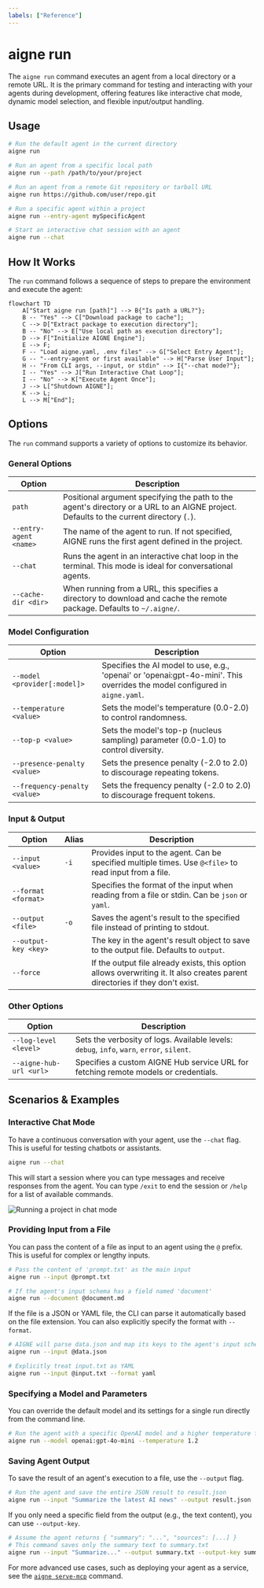 ```yaml
---
labels: ["Reference"]
---
```


# aigne run

The `aigne run` command executes an agent from a local directory or a remote URL. It is the primary command for testing and interacting with your agents during development, offering features like interactive chat mode, dynamic model selection, and flexible input/output handling.

## Usage

```bash
# Run the default agent in the current directory
aigne run

# Run an agent from a specific local path
aigne run --path /path/to/your/project

# Run an agent from a remote Git repository or tarball URL
aigne run https://github.com/user/repo.git

# Run a specific agent within a project
aigne run --entry-agent mySpecificAgent

# Start an interactive chat session with an agent
aigne run --chat
```

## How It Works

The `run` command follows a sequence of steps to prepare the environment and execute the agent:

```mermaid
flowchart TD
    A["Start aigne run [path]"] --> B{"Is path a URL?"};
    B -- "Yes" --> C["Download package to cache"];
    C --> D["Extract package to execution directory"];
    B -- "No" --> E["Use local path as execution directory"];
    D --> F["Initialize AIGNE Engine"];
    E --> F;
    F -- "Load aigne.yaml, .env files" --> G["Select Entry Agent"];
    G -- "--entry-agent or first available" --> H["Parse User Input"];
    H -- "From CLI args, --input, or stdin" --> I{"--chat mode?"};
    I -- "Yes" --> J["Run Interactive Chat Loop"];
    I -- "No" --> K["Execute Agent Once"];
    J --> L["Shutdown AIGNE"];
    K --> L;
    L --> M["End"];
```

## Options

The `run` command supports a variety of options to customize its behavior.

### General Options

| Option | Description |
|---|---|
| `path` | Positional argument specifying the path to the agent's directory or a URL to an AIGNE project. Defaults to the current directory (`.`). |
| `--entry-agent <name>` | The name of the agent to run. If not specified, AIGNE runs the first agent defined in the project. |
| `--chat` | Runs the agent in an interactive chat loop in the terminal. This mode is ideal for conversational agents. |
| `--cache-dir <dir>` | When running from a URL, this specifies a directory to download and cache the remote package. Defaults to `~/.aigne/`. |

### Model Configuration

| Option | Description |
|---|---|
| `--model <provider[:model]>` | Specifies the AI model to use, e.g., 'openai' or 'openai:gpt-4o-mini'. This overrides the model configured in `aigne.yaml`. |
| `--temperature <value>` | Sets the model's temperature (0.0-2.0) to control randomness. |
| `--top-p <value>` | Sets the model's top-p (nucleus sampling) parameter (0.0-1.0) to control diversity. |
| `--presence-penalty <value>` | Sets the presence penalty (-2.0 to 2.0) to discourage repeating tokens. |
| `--frequency-penalty <value>` | Sets the frequency penalty (-2.0 to 2.0) to discourage frequent tokens. |

### Input & Output

| Option | Alias | Description |
|---|---|---|
| `--input <value>` | `-i` | Provides input to the agent. Can be specified multiple times. Use `@<file>` to read input from a file. |
| `--format <format>` | | Specifies the format of the input when reading from a file or stdin. Can be `json` or `yaml`. |
| `--output <file>` | `-o` | Saves the agent's result to the specified file instead of printing to stdout. |
| `--output-key <key>` | | The key in the agent's result object to save to the output file. Defaults to `output`. |
| `--force` | | If the output file already exists, this option allows overwriting it. It also creates parent directories if they don't exist. |

### Other Options

| Option | Description |
|---|---|
| `--log-level <level>` | Sets the verbosity of logs. Available levels: `debug`, `info`, `warn`, `error`, `silent`. |
| `--aigne-hub-url <url>` | Specifies a custom AIGNE Hub service URL for fetching remote models or credentials. |

## Scenarios & Examples

### Interactive Chat Mode

To have a continuous conversation with your agent, use the `--chat` flag. This is useful for testing chatbots or assistants.

```bash
aigne run --chat
```

This will start a session where you can type messages and receive responses from the agent. You can type `/exit` to end the session or `/help` for a list of available commands.

![Running a project in chat mode](https://raw.githubusercontent.com/AIGNE-io/aigne-framework/main/assets/run/run-default-template-project-in-chat-mode.png)

### Providing Input from a File

You can pass the content of a file as input to an agent using the `@` prefix. This is useful for complex or lengthy inputs.

```bash
# Pass the content of 'prompt.txt' as the main input
aigne run --input @prompt.txt

# If the agent's input schema has a field named 'document'
aigne run --document @document.md
```

If the file is a JSON or YAML file, the CLI can parse it automatically based on the file extension. You can also explicitly specify the format with `--format`.

```bash
# AIGNE will parse data.json and map its keys to the agent's input schema
aigne run --input @data.json

# Explicitly treat input.txt as YAML
aigne run --input @input.txt --format yaml
```

### Specifying a Model and Parameters

You can override the default model and its settings for a single run directly from the command line.

```bash
# Run the agent with a specific OpenAI model and a higher temperature for more creative responses
aigne run --model openai:gpt-4o-mini --temperature 1.2
```

### Saving Agent Output

To save the result of an agent's execution to a file, use the `--output` flag.

```bash
# Run the agent and save the entire JSON result to result.json
aigne run --input "Summarize the latest AI news" --output result.json
```

If you only need a specific field from the output (e.g., the text content), you can use `--output-key`.

```bash
# Assume the agent returns { "summary": "...", "sources": [...] }
# This command saves only the summary text to summary.txt
aigne run --input "Summarize..." --output summary.txt --output-key summary
```

For more advanced use cases, such as deploying your agent as a service, see the [`aigne serve-mcp`](./command-reference-serve-mcp.md) command.